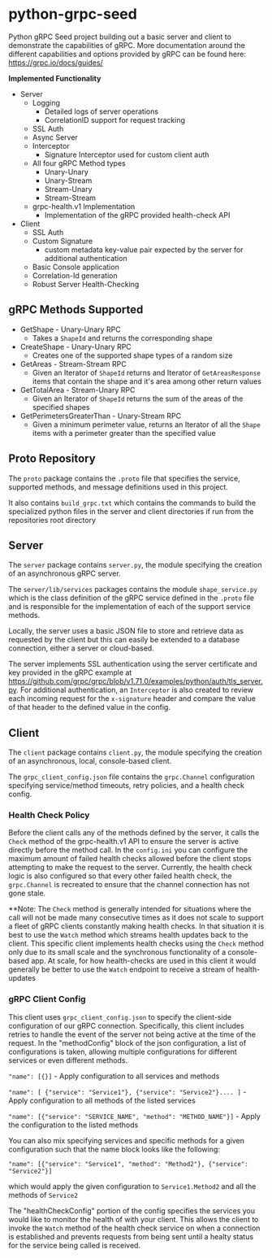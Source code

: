 # python-grpc-seed
Python gRPC Seed project building out a basic server and client to demonstrate the capabilities of gRPC. More
documentation around the different capabilities and options provided by gRPC can be found here: https://grpc.io/docs/guides/

<b>Implemented Functionality</b>

* Server
  * Logging
    * Detailed logs of server operations
    * CorrelationID support for request tracking
  * SSL Auth
  * Async Server
  * Interceptor
    * Signature Interceptor used for custom client auth
  * All four gRPC Method types
    * Unary-Unary
    * Unary-Stream
    * Stream-Unary
    * Stream-Stream
  * grpc-health.v1 Implementation
    * Implementation of the gRPC provided health-check API
* Client
  * SSL Auth
  * Custom Signature
    * custom metadata key-value pair expected by the server for additional authentication
  * Basic Console application
  * Correlation-Id generation
  * Robust Server Health-Checking

## gRPC Methods Supported
* GetShape - Unary-Unary RPC
  * Takes a `ShapeId` and returns the corresponding shape
* CreateShape - Unary-Unary RPC
  * Creates one of the supported shape types of a random size
* GetAreas - Stream-Stream RPC
  * Given an Iterator of `ShapeId` returns and Iterator of `GetAreasResponse` items that contain
  the shape and it's area among other return values
* GetTotalArea - Stream-Unary RPC
  * Given an Iterator of `ShapeId` returns the sum of the areas of the specified shapes
* GetPerimetersGreaterThan - Unary-Stream RPC
  * Given a minimum perimeter value, returns an Iterator of all the `Shape` items with a perimeter
  greater than the specified value

## Proto Repository
The `proto` package contains the `.proto` file that specifies the service, supported methods,
and message definitions used in this project.

It also contains `build_grpc.txt` which contains the commands to build the specialized python files
in the server and client directories if run from the repositories root directory

## Server
The `server` package contains `server.py`, the module specifying the creation of an asynchronous
gRPC server.

The `server/lib/services` packages contains the module `shape_service.py` which is the class definition
of the gRPC service defined in the `.proto` file and is responsible for the implementation of each of
the support service methods.

Locally, the server uses a basic JSON file to store and retrieve data as requested by the client but
this can easily be extended to a database connection, either a server or cloud-based.

The server implements SSL authentication using the server certificate and key provided in the gRPC example
at https://github.com/grpc/grpc/blob/v1.71.0/examples/python/auth/tls_server.py. For additional authentication,
an `Interceptor` is also created to review each incoming request for the `x-signature` header and compare the
value of that header to the defined value in the config.

## Client
The `client` package contains `client.py`, the module specifying the creation of an asynchronous, local, console-based
client.

The `grpc_client_config.json` file contains the `grpc.Channel` configuration specifying service/method timeouts,
retry policies, and a health check config.

### Health Check Policy
Before the client calls any of the methods defined by the server, it calls the `Check` method of 
the grpc-health.v1 API to ensure the server is active directly before the method call. In the `config.ini` you can 
configure the maximum amount of failed health checks allowed before the client stops attempting to make the request to 
the server. Currently, the health check logic is also configured so that every other failed health check, the 
`grpc.Channel` is recreated to ensure that the channel connection has not gone stale.

**Note: The `Check` method is generally intended for situations where the call will not be made many consecutive times
as it does not scale to support a fleet of gRPC clients constantly making health checks. In that situation it is best
to use the `Watch` method which streams health updates back to the client. This specific client implements health
checks using the `Check` method only due to its small scale and the synchronous functionality of a console-based app. At
scale, for how health-checks are used in this client it would generally be better to use the `Watch` endpoint to
receive a stream of health-updates

### gRPC Client Config
This client uses `grpc_client_config.json` to specify the client-side configuration of our gRPC
connection. Specifically, this client includes retries to handle the event of the server not
being active at the time of the request. In the "methodConfig" block of the json configuration, a
list of configurations is taken, allowing multiple configurations for different services or even
different methods. 

`"name": [{}]` - Apply configuration to all services and methods

`"name": [ {"service": "Service1"}, {"service": "Service2"}.... ]` - Apply configuration to all methods of the
listed services

`"name": [{"service": "SERVICE_NAME", "method": "METHOD_NAME"}]` - Apply the configuration to the listed methods

You can also mix specifying services and specific methods for a given configuration such that the name block looks
like the following:

`"name": [{"service": "Service1", "method": "Method2"}, {"service": "Service2"}]`

which would apply the given configuration to `Service1.Method2` and all the methods of `Service2`

The "healthCheckConfig" portion of the config specifies the services you would like to monitor the health of with your
client. This allows the client to invoke the `Watch` method of the health check service on when a connection is
established and prevents requests from being sent until a healty status for the service being called is received.